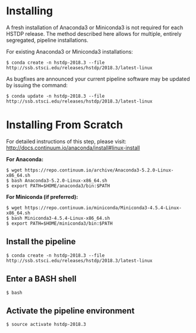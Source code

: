 # Installing

A fresh installation of Anaconda3 or Miniconda3 is not required for each HSTDP release. The method described here allows for multiple, entirely segregated, pipeline installations.

For existing Anaconda3 or Miniconda3 installations:

```
$ conda create -n hstdp-2018.3 --file http://ssb.stsci.edu/releases/hstdp/2018.3/latest-linux
```

As bugfixes are announced your current pipeline software may be updated by issuing the command:

```
$ conda update -n hstdp-2018.3 --file http://ssb.stsci.edu/releases/hstdp/2018.3/latest-linux
```

# Installing From Scratch

For detailed instructions of this step, please visit: http://docs.continuum.io/anaconda/install#linux-install

**For Anaconda:**

```
$ wget https://repo.continuum.io/archive/Anaconda3-5.2.0-Linux-x86_64.sh
$ bash Anaconda3-5.2.0-Linux-x86_64.sh
$ export PATH=$HOME/anaconda3/bin:$PATH
```

**For Miniconda (if preferred):**

```
$ wget https://repo.continuum.io/miniconda/Miniconda3-4.5.4-Linux-x86_64.sh
$ bash Miniconda3-4.5.4-Linux-x86_64.sh
$ export PATH=$HOME/miniconda3/bin:$PATH
```

## Install the pipeline

```
$ conda create -n hstdp-2018.3 --file http://ssb.stsci.edu/releases/hstdp/2018.3/latest-linux
```

## Enter a BASH shell

```
$ bash
```

## Activate the pipeline environment

```
$ source activate hstdp-2018.3
```
